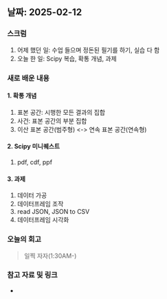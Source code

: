 ## 날짜: 2025-02-12

### 스크럼
1. 어제 했던 일: 수업 들으며 정돈된 필기를 하기, 실습 다 함
2. 오늘 한 일: Scipy 복습, 확통 개념, 과제

### 새로 배운 내용
#### 1. 확통 개념
1. 표본 공간: 시행한 모든 결과의 집합
2. 사건: 표본 공간의 부분 집합
3. 이산 표본 공간(범주형) <-> 연속 표본 공간(연속형)

#### 2. Scipy 미니퀘스트
1. pdf, cdf, ppf 

#### 3. 과제
1. 데이터 가공
2. 데이터프레임 조작
3. read JSON, JSON to CSV
4. 데이터프레임 시각화

### 오늘의 회고
> 일찍 자자(1:30AM-)

### 참고 자료 및 링크
- 